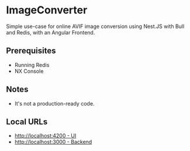 # ImageConverter

Simple use-case for online AVIF image conversion using Nest.JS with Bull and Redis, with an Angular Frontend.

## Prerequisites

- Running Redis
- NX Console

## Notes

- It's not a production-ready code.

## Local URLs

- [http://localhost:4200 - UI](http://localhost:4200)
- [http://localhost:3000 - Backend](http://localhost:3000)
